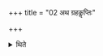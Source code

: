 +++
title = "02 अथ ग्रहकॢप्तिः"

+++

<details><summary>थिते</summary>

अथ ग्रहकॢप्तिः २
</details>
